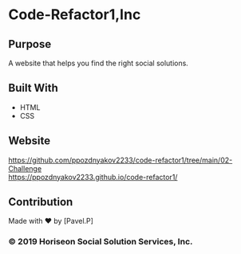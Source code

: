 # Code-Refactor1,Inc

## Purpose
A website that helps you find the right social solutions.

## Built With
* HTML
* CSS

## Website
https://github.com/ppozdnyakov2233/code-refactor1/tree/main/02-Challenge </br>
https://ppozdnyakov2233.github.io/code-refactor1/

## Contribution
Made with ❤️ by [Pavel.P]

###  © 2019 Horiseon Social Solution Services, Inc.
